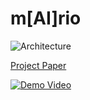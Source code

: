 # m[AI]rio

![Architecture](http://i.imgur.com/V6S5afN.png)

[Project Paper](https://drive.google.com/file/d/0B1vA3X5puQ1aM3gxdW8tSldDeEVadzFqUWctYXZseGVULTQ4/view?usp=sharing)

[![Demo Video](https://img.youtube.com/vi/zMH7UoMoxjU/hqdefault.jpg)](https://www.youtube.com/watch?v=zMH7UoMoxjU)
